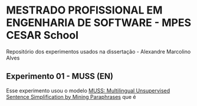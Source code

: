 # MESTRADO PROFISSIONAL EM ENGENHARIA DE SOFTWARE - MPES CESAR School
Repositório dos experimentos usados na dissertação - Alexandre Marcolino Alves

## Experimento 01 - MUSS (EN)
Esse experimento usou o modelo [MUSS: Multilingual Unsupervised Sentence Simplification by Mining Paraphrases](https://arxiv.org/abs/2005.00352) que é 